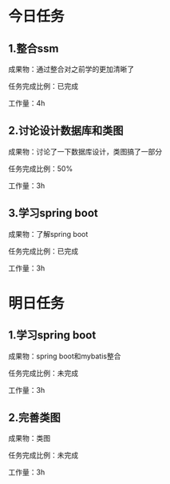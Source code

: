 # 今日任务

## 1.整合ssm

成果物：通过整合对之前学的更加清晰了

任务完成比例：已完成

工作量：4h

## 2.讨论设计数据库和类图

成果物：讨论了一下数据库设计，类图搞了一部分

任务完成比例：50%

工作量：3h

## 3.学习spring boot

成果物：了解spring boot

任务完成比例：已完成

工作量：3h

# 明日任务

## 1.学习spring boot

成果物：spring boot和mybatis整合

任务完成比例：未完成

工作量：3h

## 2.完善类图

成果物：类图

任务完成比例：未完成

工作量：3h
